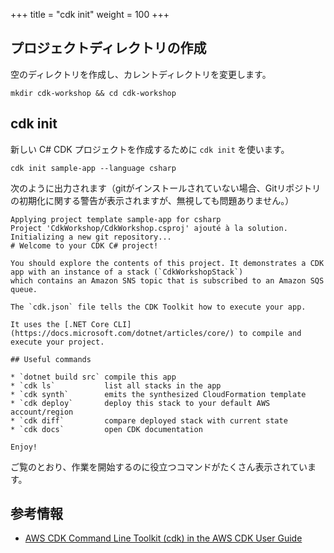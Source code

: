 +++
title = "cdk init"
weight = 100
+++

## プロジェクトディレクトリの作成

空のディレクトリを作成し、カレントディレクトリを変更します。

```
mkdir cdk-workshop && cd cdk-workshop
```

## cdk init

新しい C# CDK プロジェクトを作成するために `cdk init` を使います。

```
cdk init sample-app --language csharp
```

次のように出力されます（gitがインストールされていない場合、Gitリポジトリの初期化に関する警告が表示されますが、無視しても問題ありません。）

```
Applying project template sample-app for csharp
Project 'CdkWorkshop/CdkWorkshop.csproj' ajouté à la solution.
Initializing a new git repository...
# Welcome to your CDK C# project!

You should explore the contents of this project. It demonstrates a CDK app with an instance of a stack (`CdkWorkshopStack`)
which contains an Amazon SNS topic that is subscribed to an Amazon SQS queue.

The `cdk.json` file tells the CDK Toolkit how to execute your app.

It uses the [.NET Core CLI](https://docs.microsoft.com/dotnet/articles/core/) to compile and execute your project.

## Useful commands

* `dotnet build src` compile this app
* `cdk ls`           list all stacks in the app
* `cdk synth`        emits the synthesized CloudFormation template
* `cdk deploy`       deploy this stack to your default AWS account/region
* `cdk diff`         compare deployed stack with current state
* `cdk docs`         open CDK documentation

Enjoy!

```

ご覧のとおり、作業を開始するのに役立つコマンドがたくさん表示されています。

## 参考情報

- [AWS CDK Command Line Toolkit (cdk) in the AWS CDK User Guide](https://docs.aws.amazon.com/CDK/latest/userguide/tools.html)
